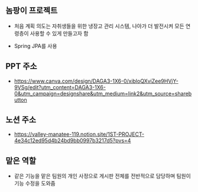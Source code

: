 ## 놈팡이 프로젝트

  - 처음 계획 의도는 자취생들을 위한 냉장고 관리 시스템, 나아가 더 발전시켜 모든 연령층이 사용할 수 있게 만들고자 함

  - Spring JPA를 사용


## PPT 주소

  - https://www.canva.com/design/DAGA3-1X6-0/xibloQXviZee9HVjY-9VSg/edit?utm_content=DAGA3-1X6-0&utm_campaign=designshare&utm_medium=link2&utm_source=sharebutton

    
## 노션 주소 

  - https://valley-manatee-119.notion.site/1ST-PROJECT-4e34c12ed95d4b24bd9bb0997b3217d5?pvs=4


## 맡은 역할 

  - 같은 기능을 맡은 팀원의 개인 사정으로 게시판 전체를 전반적으로 담당하며 팀원이 기능 수정을 도와줌 
